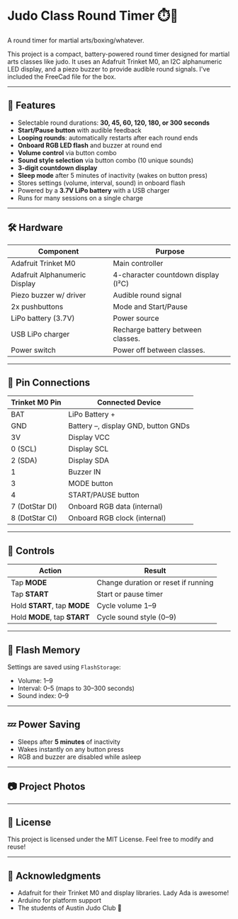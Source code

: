 # Judo Class Round Timer ⏱️🥋
 
A round timer for martial arts/boxing/whatever.

This project is a compact, battery-powered round timer designed for martial arts classes like judo. It uses an Adafruit Trinket M0, an I2C alphanumeric LED display, and a piezo buzzer to provide audible round signals.
I've included the FreeCad file for the box.

---

## 🔧 Features

- Selectable round durations: **30, 45, 60, 120, 180, or 300 seconds**
- **Start/Pause button** with audible feedback
- **Looping rounds**: automatically restarts after each round ends
- **Onboard RGB LED flash** and buzzer at round end
- **Volume control** via button combo
- **Sound style selection** via button combo (10 unique sounds)
- **3-digit countdown display**
- **Sleep mode** after 5 minutes of inactivity (wakes on button press)
- Stores settings (volume, interval, sound) in onboard flash
- Powered by a **3.7V LiPo battery** with a USB charger
- Runs for many sessions on a single charge

---

## 🛠️ Hardware

| Component                      | Purpose                            |
|-------------------------------|------------------------------------|
| Adafruit Trinket M0           | Main controller                    |
| Adafruit Alphanumeric Display | 4-character countdown display (I²C)|
| Piezo buzzer w/ driver        | Audible round signal               |
| 2x pushbuttons                | Mode and Start/Pause               |
| LiPo battery (3.7V)           | Power source                       |
| USB LiPo charger              | Recharge battery between classes.  |
| Power switch                  | Power off between classes.         |

---

## 🔌 Pin Connections

| Trinket M0 Pin | Connected Device        |
|----------------|-------------------------|
| BAT            | LiPo Battery +          |
| GND            | Battery –, display GND, button GNDs |
| 3V             | Display VCC             |
| 0 (SCL)        | Display SCL             |
| 2 (SDA)        | Display SDA             |
| 1              | Buzzer IN               |
| 3              | MODE button             |
| 4              | START/PAUSE button      |
| 7 (DotStar DI) | Onboard RGB data (internal) |
| 8 (DotStar CI) | Onboard RGB clock (internal) |

---

## 🧠 Controls

| Action                         | Result                         |
|--------------------------------|--------------------------------|
| Tap **MODE**                  | Change duration or reset if running |
| Tap **START**                 | Start or pause timer          |
| Hold **START**, tap **MODE** | Cycle volume 1–9              |
| Hold **MODE**, tap **START** | Cycle sound style (0–9)      |

---

## 💾 Flash Memory

Settings are saved using `FlashStorage`:
- Volume: 1–9
- Interval: 0–5 (maps to 30–300 seconds)
- Sound index: 0–9

---

## 💤 Power Saving

- Sleeps after **5 minutes** of inactivity
- Wakes instantly on any button press
- RGB and buzzer are disabled while asleep

---

## 📷 Project Photos

---

## 📜 License

This project is licensed under the MIT License. Feel free to modify and reuse!

---

## 🙌 Acknowledgments

- Adafruit for their Trinket M0 and display libraries.  Lady Ada is awesome!
- Arduino for platform support
- The students of Austin Judo Club 🥋
